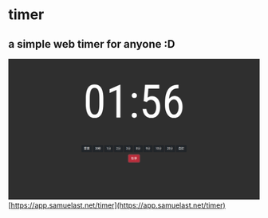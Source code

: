 # timer
## a simple web timer for anyone :D
![](screenshot.png)
[https://app.samuelast.net/timer](https://app.samuelast.net/timer)
